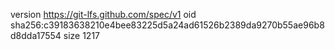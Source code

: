 version https://git-lfs.github.com/spec/v1
oid sha256:c39183638210e4bee83225d5a24ad61526b2389da9270b55ae96b8d8dda17554
size 1217
